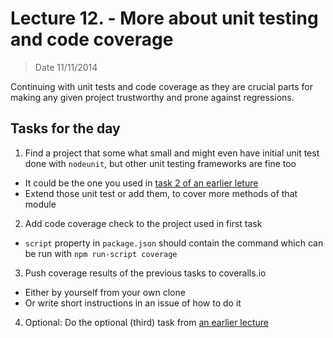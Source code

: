 # Lecture 12. - More about unit testing and code coverage

> Date 11/11/2014

Continuing with unit tests and code coverage as they are crucial parts for making any given project trustworthy and  prone against regressions.

## Tasks for the day

1.  Find a project that some what small and might even have initial unit test done with `nodeunit`, but other unit testing frameworks are fine too
  - It could be the one you used in [task 2 of an earlier leture](2014-10-14.md)
  - Extend those unit test or add them, to cover more methods of that module
2. Add code coverage check to the project used in first task
  - `script` property in `package.json` should contain the command which can be run with `npm run-script coverage`
3. Push coverage results of the previous tasks to coveralls.io
  - Either by yourself from your own clone
  - Or write short instructions in an issue of how to do it
4. Optional: Do the optional (third) task from [an earlier lecture](2014-10-28.md)
